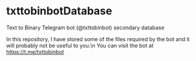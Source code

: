 # txttobinbotDatabase
Text to Binary Telegram bot (@txttobinbot) secondary database

In this repository, I have stored some of the files required by the bot and it will probably not be useful to you.\n
You can visit the bot at https://t.me/txttobinbot

